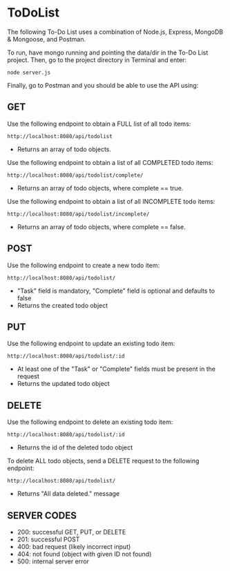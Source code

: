 # ToDoList

The following To-Do List uses a combination of Node.js, Express, MongoDB & Mongoose, and Postman. 

To run, have mongo running and pointing the data/dir in the To-Do List project. Then, go to the project directory in Terminal and enter:
```
node server.js
```
Finally, go to Postman and you should be able to use the API using:

## GET
Use the following endpoint to obtain a FULL list of all todo items:
```
http://localhost:8080/api/todolist
```
- Returns an array of todo objects.


Use the following endpoint to obtain a list of all COMPLETED todo items:
```
http://localhost:8080/api/todolist/complete/
```
- Returns an array of todo objects, where complete == true.


Use the following endpoint to obtain a list of all INCOMPLETE todo items:
```
http://localhost:8080/api/todolist/incomplete/
```
- Returns an array of todo objects, where complete == false.  



## POST
Use the following endpoint to create a new todo item:
```
http://localhost:8080/api/todolist/
```
- "Task" field is mandatory, "Complete" field is optional and defaults to false
- Returns the created todo object



## PUT
Use the following endpoint to update an existing todo item:
```
http://localhost:8080/api/todolist/:id
```
- At least one of the "Task" or "Complete" fields must be present in the request
- Returns the updated todo object



## DELETE
Use the following endpoint to delete an existing todo item:
```
http://localhost:8080/api/todolist/:id
```
- Returns the id of the deleted todo object


To delete ALL todo objects, send a DELETE request to the following endpoint:
```
http://localhost:8080/api/todolist/
```
- Returns "All data deleted." message

## SERVER CODES
* 200: successful GET, PUT, or DELETE
* 201: successful POST
* 400: bad request (likely incorrect input)
* 404: not found (object with given ID not found)
* 500: internal server error
